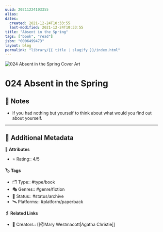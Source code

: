 ```yaml
---
uuid: 20211224103355
alias:
dates:
  created: 2021-12-24T10:33:55
  last-modified: 2021-12-24T10:33:55
title: "Absent in the Spring"
tags: ["book", "read"]
isbn: "0006499473"
layout: blog
permalink: "library/{{ title | slugify }}/index.html"
---
```


![024 Absent in the Spring Cover Art](https://images-na.ssl-images-amazon.com/images/I/61tNAoDrehL._SL200_.jpg)

# 024 Absent in the Spring

## 📝 Notes

- If you had nothing but yourself to think about what would you find out about yourself.

---

## 📇 Additional Metadata

**🧰 Attributes**

- ⭐ Rating:: 4/5

**🏷 Tags**

- 🗂 Type:: #type/book
- 🎭 Genres:: #genre/fiction
- 🏁 Status:: #status/archive
- 🛰 Platforms:: #platform/paperback

**🖇️ Related Links**

- 👤 Creators:: [[@Mary Westmacott|Agatha Christie]]
